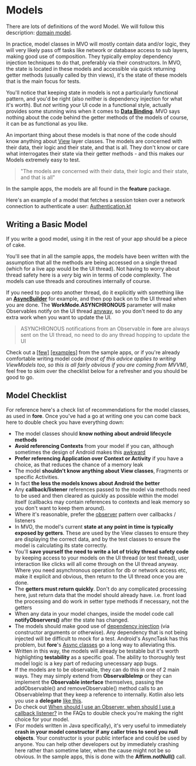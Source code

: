 
# Models
There are lots of definitions of the word Model. We will follow this description: [domain model](https://en.wikipedia.org/wiki/Domain_model).

In practice, model classes in MVO will mostly contain data and/or logic, they will very likely pass off tasks like network or database access to sub layers, making good use of composition. They typically employ dependency injection techniques to do that, preferably via their constructors. In MVO, the state is located in these models and accessible via quick returning getter methods (usually called by thin views), it's the state of these models that is the main focus for tests.

You'll notice that keeping state in models is not a particularly functional pattern, and you'd be right (also neither is dependency injection for what it's worth). But *not* writing your UI code in a functional style, actually provides some stunning wins when it comes to [**Data Binding**](https://erdo.github.io/android-fore/03-reactive-uis.html#shoom). MVO says nothing about the code behind the getter methods of the models of course, it can be as functional as you like.

An important thing about these models is that none of the code should know anything about [View](https://erdo.github.io/android-fore/01-views.html#shoom) layer classes. The models are concerned with their data, their logic and their state, and that is all. They don't know or care what interrogates their state via their getter methods - and this makes our Models extremely easy to test.

> "The models are concerned with their data, their logic and their state, and that is all"

In the sample apps, the models are all found in the **feature** package.

Here's an example of a model that fetches a session token over a network connection to authenticate a user: [Authentication.kt](https://github.com/erdo/fore-full-example-02-kotlin/blob/master/app/src/main/java/foo/bar/example/fore/fullapp02/feature/login/Authentication.kt)


## Writing a Basic Model

If you write a good model, using it in the rest of your app should be a piece of cake.

You'll see that in all the sample apps, the models have been written with the assumption that all the methods are being accessed on a single thread (which for a live app would be the UI thread). Not having to worry about thread safety here is a *very* big win in terms of code complexity. The models can use threads and coroutines internally of course.

If you need to pop onto another thread, do it explicitly with something like an [**AsyncBuilder**](https://erdo.github.io/android-fore/04-more-fore.html#asyncbuilder) for example, and then pop back on to the UI thread when you are done. The **WorkMode.ASYNCHRONOUS** parameter will make Observables notify on the UI thread [anyway](https://github.com/erdo/android-fore/blob/master/fore-core/src/main/java/co/early/fore/core/observer/ObservableImp.java), so you don't need to do any extra work when you want to update the UI.

> ASYNCHRONOUS notifications from an Observable in **fore** are always sent on the UI thread, no need to do any thread hopping to update the UI

Check out a [[few]](https://github.com/erdo/android-fore/blob/master/example04retrofit/src/main/java/foo/bar/example/foreretrofit/feature/fruit/FruitFetcher.java) [[examples]](https://github.com/erdo/android-fore/blob/master/example02threading/src/main/java/foo/bar/example/forethreading/feature/counter/CounterWithProgress.java) from the sample apps, or if you're already comfortable writing model code _(most of this advice applies to writing ViewModels too, so this is all fairly obvious if you are coming from MVVM)_, feel free to skim over the checklist below for a refresher and you should be good to go.

## Model Checklist

For reference here's a check list of recommendations for the model classes, as used in **fore**. Once you've had a go at writing one you can come back here to double check you have everything down:

- The model classes should **know nothing about android lifecycle methods**
- **Avoid referencing Contexts** from your model if you can, although sometimes the design of Android makes this [awkward](https://erdo.github.io/android-fore/05-extras.html#androids-original-mistake)
- **Prefer referencing Application over Context or Activity** if you have a choice, as that reduces the chance of a memory leak
- The model **shouldn't know anything about View classes**, Fragments or specific Activities.
- In fact **the less the models knows about Android the better**
- Any **callback/listener** references passed to the model via methods need to be used and then cleared as quickly as possible within the model itself (callbacks may contain references to contexts and leak memory so you don't want to keep them around).
- Where it's reasonable, prefer the [observer](https://erdo.github.io/android-fore/03-reactive-uis.html#fore-observables) pattern over callbacks / listeners
- In MVO, the model's current **state at any point in time is typically exposed by getters**. These are used by the View classes to ensure they are displaying the correct data, and by the test classes to ensure the model is calculating its state correctly.
- You'll **save yourself the need to write a lot of tricky thread safety code** by keeping access to your models on the UI thread (or test thread), user interaction like clicks will all come through on the UI thread anyway. Where you need asynchronous operation for db or network access etc, make it explicit and obvious, then return to the UI thread once you are done.
- The **getters must return quickly**. Don't do any complicated processing here, just return data that the model should already have. i.e. front load the processing and do work in setter type methods if necessary, not the getters
- When any data in your model changes, inside the model code call **notifyObservers()** after the state has changed.
- The models should make good use of [dependency injection](https://erdo.github.io/android-fore/05-extras.html#dependency-injection-basics) (via constructor arguments or otherwise). Any dependency that is not being injected will be difficult to mock for a test. Android's AsyncTask has this problem, but **fore**'s [Async classes](https://erdo.github.io/android-fore/04-more-fore.html#asynctasks-with-lambdas) go a long way to alleviating this.
- Written in this way, the models will already be testable but it's worth highlighting **testability** as a specific goal. The ability to thoroughly test model logic is a key part of reducing unecessary app bugs.
- If the models are to be observable, they can do this in one of 2 main ways. They may simply extend from **ObservalbleImp** or they can implement the **Observable interface** themselves, passing the addObservable() and removeObservable() method calls to an ObservableImp that they keep a reference to internally. Kotlin also lets you use a **delegate** [like this](https://github.com/erdo/fore-full-example-02-kotlin/blob/master/app/src/main/java/foo/bar/example/fore/fullapp02/feature/basket/BasketModel.kt).
- Do check out [When should I use an Observer, when should I use a callback listener?](https://erdo.github.io/android-fore/05-extras.html#observer-listener) in the FAQs to double check you're making the right choice for your model.
- (For models written in Java specifically), it's very useful to immediately **crash in your model constructor if any caller tries to send you null objects**. Your constructor is your public interface and could be used by anyone. You can help other developers out by immediately crashing here rather than sometime later, when the cause might not be so obvious. In the sample apps, this is done with the **Affirm.notNull()** call.
